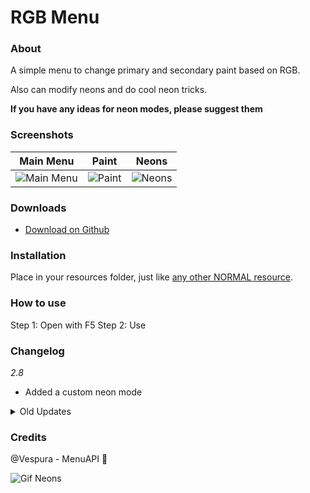 # RGB Menu

### **About**

A simple menu to change primary and secondary paint based on RGB.

Also can modify neons and do cool neon tricks.

**If you have any ideas for neon modes, please suggest them**

### **Screenshots**

|Main Menu|Paint|Neons|
|:-:|:-:|:-:|
|![Main Menu](https://user-images.githubusercontent.com/23016491/53139154-bb755800-3556-11e9-9585-1ec1b7abb19f.png)|![Paint](https://user-images.githubusercontent.com/23016491/53139138-ab5d7880-3556-11e9-9dbe-19225515edbc.png)|![Neons](https://user-images.githubusercontent.com/23016491/53139115-9aad0280-3556-11e9-890a-6c84bb421c7b.png)|

### **Downloads**

* [Download on Github](https://github.com/Alsekwolf/RGBMenu/releases)

### **Installation**
Place in your resources folder, just like [any other NORMAL resource](https://forum.fivem.net/t/how-to-install-a-fivem-resource-script/81013).

### **How to use**
Step 1: Open with F5
Step 2: Use

### **Changelog**
_2.8_

* Added a custom neon mode

<details>
  <summary>Old Updates</summary>  
_2.7_

* Updated dependencies, changed to using NuGet for CFX, Changed how debug mode works (also removing the menu items) If you want to enable debug mode now (you probably shouldn't) you just edit the resource.lua.

* Removed the command menu as it's not been needed for awhile (kept commands).

* Probably forgot to note something like always!

_2.6_

* Select event for all lists, you can now just press on any number list to bring up a box to type in what you want

* Fixed blue being green and green being blue

_2.5_
NEONS!!!
Commands
Some Docs

_2.0_
NEONS!!!
Commands
Some Docs

_2.0_
+re-write to use dynamic lists
+sub menu for paints, future proofing for a idea ;)

_1.2_
+a debug toggle to clean up console spam
+submenu for credits & settings

_1.1_ Cleaned up some stuff I forgot and updated MenuAPI, thanks @Vespura for the update with toggle for controller :heart: 
  
</details>

### **Credits**
@Vespura - MenuAPI :blue_heart:

![Gif Neons](https://user-images.githubusercontent.com/23016491/53139172-caf4a100-3556-11e9-8946-8c745c073759.gif)

